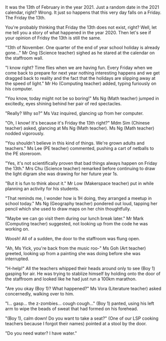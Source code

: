 It was the 13th of February in the year 2021. Just a random date in the 2021 calendar, right? Wrong. It just so happens that this very day falls on a Friday. The Friday the 13th.

You're probably thinking that Friday the 13th does not exist, right? Well, let me tell you a story of what happened in the year 2020. Then let's see if your opinion of Fridsy the 13th is still the same. 

"13th of November. One quarter of the end of year school holiday is already gone..." Mr Ong (Science teacher) sighed as he stared at the calendar on the staffroom wall. 

"I know right? Time flies when we are having fun. Every Friday when we come back to prepare for next year nothing interesting happens and we get dragged back to reality and the fact that the holidays are slipping away at the speed of light." Mr Ho (Computing teacher) added, typing furiously on his computer. 

"You know, today might not be so boring!" Ms Ng (Math teacher) jumped in excitedly, eyes shining behind her pair of red spectacles. 

"Really? Why so?" Ms Vaz inquired, glancing up from her computer. 

"Oh, I know! It's because it's Friday the 13th right?" Mdm Sim (Chinese teacher) asked, glancing at Ms Ng (Math teacher). Ms Ng (Math teacher) nodded vigorously. 

"You shouldn't believe in this kind of things. We're grown adults and teachers." Ms Lee (PE teacher) commented, pushing a cart of netballs to the PE storeroom. 

"Yes, it's not scientifically proven that bad things always happen on Friday the 13th." Mrs Chu (Science teacher) remarked before continuing to draw the light digram she was drawing for her future year 1s. 

"But it is fun to think about it." Mr Low (Makerspace teacher) put in while planning an activity for his students. 

"That reminds me, I wonder how is 1H doing, they arranged a meetup in school today." Ms Ng (Geography teacher) pondered out loud, tapping her pencil which she used to draw maps on her chin thoughtfully. 

"Maybe we can go visit them during our lunch break later." Mr Mark (Computing teacher) suggested, not looking up from the code he was working on. 

Woosh! All of a sudden, the door to the staffroom was flung open. 

"Ah, Ms Yick, you're back from the music roo-" Ms Goh (Art teacher) greeted, looking up from a painting she was doing before she was interrupted. 

"H-help!" All the teachers whipped their heads around only to see (Boy 1) gasping for air. He was trying to stablize himself by holding onto the door of the staffroom and looked like he had just run a 100km marathon. 

"Are you okay (Boy 1)? What happened?" Ms Vora (Literature teacher) asked concernedly, walking over to him. 

"I... gasp... the z-zombies... cough cough..." (Boy 1) panted, using his left arm to wipe the beads of sweat that had formed on his forehead. 

"(Boy 1), calm down! Do you want to take a seat?" (One of our LSP cooking teachers because I forgot their names) pointed at a stool by the door. 

"Do you need water? I have water." 
